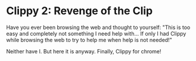 Clippy 2: Revenge of the Clip
================================

Have you ever been browsing the web and thought to yourself: "This is too easy and completely not something I need help with... If only I had Clippy while browsing the web to try to help me when help is not needed!" 

Neither have I. But here it is anyway. Finally, Clippy for chrome!